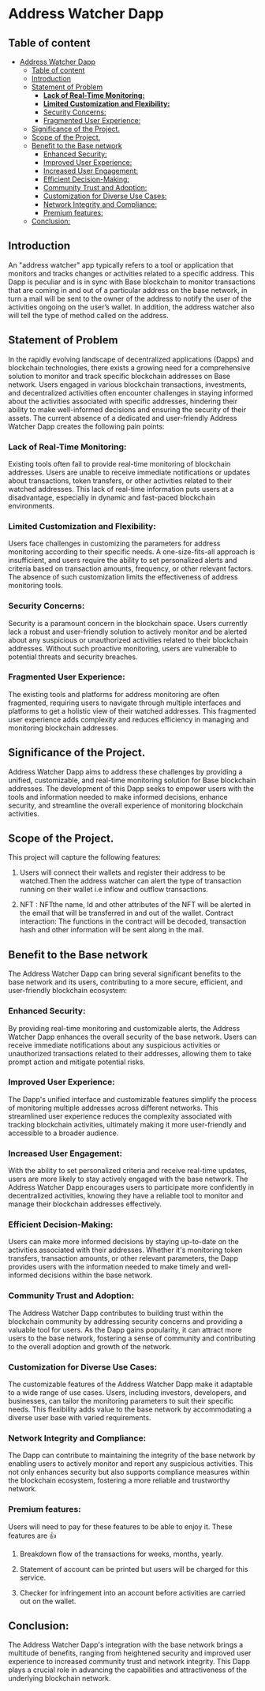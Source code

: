 # Address Watcher Dapp

## Table of content

- [Address Watcher Dapp](#address-watcher-dapp)
  - [Table of content](#table-of-content)
  - [Introduction](#introduction)
  - [Statement of Problem](#statement-of-problem)
    - [**Lack of Real-Time Monitoring:**](#lack-of-real-time-monitoring)
    - [**Limited Customization and Flexibility:**](#limited-customization-and-flexibility)
    - [Security Concerns:](#security-concerns)
    - [Fragmented User Experience:](#fragmented-user-experience)
  - [Significance of the Project.](#significance--of-the-project)
  - [Scope of the Project.](#scope-of-the-project)
  - [Benefit to the Base network](#benefit-to-the-base-network)
    - [Enhanced Security:](#enhanced-security)
    - [Improved User Experience:](#improved-user-experience)
    - [Increased User Engagement:](#increased-user-engagement)
    - [Efficient Decision-Making:](#efficient-decision-making)
    - [Community Trust and Adoption:](#community-trust-and-adoption)
    - [Customization for Diverse Use Cases:](#customization-for-diverse-use-cases)
    - [Network Integrity and Compliance:](#network-integrity-and-compliance)
    - [Premium features:](#premium-features)
  - [Conclusion:](#conclusion)

## Introduction

An "address watcher" app typically refers to a tool or application that monitors and tracks changes or activities related to a specific address. This Dapp is peculiar and is in sync with Base blockchain to monitor transactions that are coming in and out of a particular address on the base network, in turn a mail will be sent to the owner of the address to notify the user of the activities ongoing on the user’s wallet. In addition, the address watcher also will tell the type of method called on the address.

## Statement of Problem

In the rapidly evolving landscape of decentralized applications (Dapps) and blockchain technologies, there exists a growing need for a comprehensive solution to monitor and track specific blockchain addresses on Base network. Users engaged in various blockchain transactions, investments, and decentralized activities often encounter challenges in staying informed about the activities associated with specific addresses, hindering their ability to make well-informed decisions and ensuring the security of their assets.
The current absence of a dedicated and user-friendly Address Watcher Dapp creates the following pain points:

### **Lack of Real-Time Monitoring:**

Existing tools often fail to provide real-time monitoring of blockchain addresses. Users are unable to receive immediate notifications or updates about transactions, token transfers, or other activities related to their watched addresses. This lack of real-time information puts users at a disadvantage, especially in dynamic and fast-paced blockchain environments.

### **Limited Customization and Flexibility:**

Users face challenges in customizing the parameters for address monitoring according to their specific needs. A one-size-fits-all approach is insufficient, and users require the ability to set personalized alerts and criteria based on transaction amounts, frequency, or other relevant factors. The absence of such customization limits the effectiveness of address monitoring tools.

### Security Concerns:

Security is a paramount concern in the blockchain space. Users currently lack a robust and user-friendly solution to actively monitor and be alerted about any suspicious or unauthorized activities related to their blockchain addresses. Without such proactive monitoring, users are vulnerable to potential threats and security breaches.

### Fragmented User Experience:

The existing tools and platforms for address monitoring are often fragmented, requiring users to navigate through multiple interfaces and platforms to get a holistic view of their watched addresses. This fragmented user experience adds complexity and reduces efficiency in managing and monitoring blockchain addresses.

## Significance of the Project.

Address Watcher Dapp aims to address these challenges by providing a unified, customizable, and real-time monitoring solution for Base blockchain addresses. The development of this Dapp seeks to empower users with the tools and information needed to make informed decisions, enhance security, and streamline the overall experience of monitoring blockchain activities.

## Scope of the Project.

This project will capture the following features:

1. Users will connect their wallets and register their address to be watched.Then the address watcher can alert the type of transaction running on their wallet i.e inflow and outflow transactions.

2. NFT : NFTthe name, Id and other attributes of the NFT will be alerted in the email that will be transferred in and out of the wallet.
   Contract interaction: The functions in the contract will be decoded, transaction hash and other information will be sent along in the mail.

## Benefit to the Base network

The Address Watcher Dapp can bring several significant benefits to the base network and its users, contributing to a more secure, efficient, and user-friendly blockchain ecosystem:

### Enhanced Security:

By providing real-time monitoring and customizable alerts, the Address Watcher Dapp enhances the overall security of the base network. Users can receive immediate notifications about any suspicious activities or unauthorized transactions related to their addresses, allowing them to take prompt action and mitigate potential risks.

### Improved User Experience:

The Dapp's unified interface and customizable features simplify the process of monitoring multiple addresses across different networks. This streamlined user experience reduces the complexity associated with tracking blockchain activities, ultimately making it more user-friendly and accessible to a broader audience.

### Increased User Engagement:

With the ability to set personalized criteria and receive real-time updates, users are more likely to stay actively engaged with the base network. The Address Watcher Dapp encourages users to participate more confidently in decentralized activities, knowing they have a reliable tool to monitor and manage their blockchain addresses effectively.

### Efficient Decision-Making:

Users can make more informed decisions by staying up-to-date on the activities associated with their addresses. Whether it's monitoring token transfers, transaction amounts, or other relevant parameters, the Dapp provides users with the information needed to make timely and well-informed decisions within the base network.

### Community Trust and Adoption:

The Address Watcher Dapp contributes to building trust within the blockchain community by addressing security concerns and providing a valuable tool for users. As the Dapp gains popularity, it can attract more users to the base network, fostering a sense of community and contributing to the overall adoption and growth of the network.

### Customization for Diverse Use Cases:

The customizable features of the Address Watcher Dapp make it adaptable to a wide range of use cases. Users, including investors, developers, and businesses, can tailor the monitoring parameters to suit their specific needs. This flexibility adds value to the base network by accommodating a diverse user base with varied requirements.

### Network Integrity and Compliance:

The Dapp can contribute to maintaining the integrity of the base network by enabling users to actively monitor and report any suspicious activities. This not only enhances security but also supports compliance measures within the blockchain ecosystem, fostering a more reliable and trustworthy network.

### Premium features:

Users will need to pay for these features to be able to enjoy it. These features are 👍

1. Breakdown flow of the transactions for weeks, months, yearly.

2. Statement of account can be printed but users will be charged for this service.

3. Checker for infringement into an account before activities are carried out on the wallet.

## Conclusion:

The Address Watcher Dapp's integration with the base network brings a multitude of benefits, ranging from heightened security and improved user experience to increased community trust and network integrity. This Dapp plays a crucial role in advancing the capabilities and attractiveness of the underlying blockchain network.
